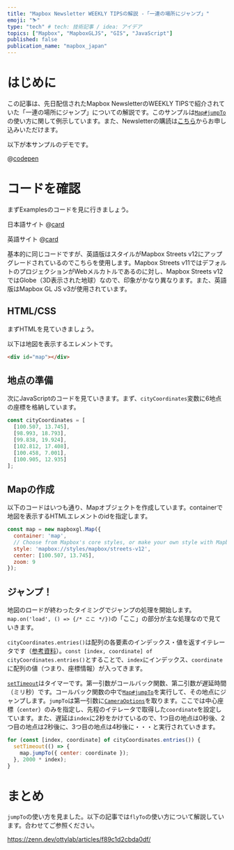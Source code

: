 ```yaml
---
title: "Mapbox Newsletter WEEKLY TIPSの解説 -「一連の場所にジャンプ」"
emoji: "⛷️"
type: "tech" # tech: 技術記事 / idea: アイデア
topics: ["Mapbox", "MapboxGLJS", "GIS", "JavaScript"]
published: false
publication_name: "mapbox_japan"
---
```


# はじめに

この記事は、先日配信されたMapbox NewsletterのWEEKLY TIPSで紹介されていた「一連の場所にジャンプ」についての解説です。このサンプルは[`Map#jumpTo`](https://docs.mapbox.com/mapbox-gl-js/api/map/#map#jumpto)の使い方に関して例示しています。また、Newsletterの購読は[こちら](https://www.mapbox.jp/blog?#:~:text=%E3%83%8B%E3%83%A5%E3%83%BC%E3%82%B9%E3%83%AC%E3%82%BF%E3%83%BC%E3%82%92%E8%B3%BC%E8%AA%AD)からお申し込みいただけます。

以下が本サンプルのデモです。

@[codepen](https://codepen.io/OttyLab/pen/GRemBxN)


# コードを確認

まずExamplesのコードを見に行きましょう。

日本語サイト
@[card](https://docs.mapbox.com/jp/mapbox-gl-js/example/jump-to/)

英語サイト
@[card](https://docs.mapbox.com/mapbox-gl-js/example/jump-to/)

基本的に同じコードですが、英語版はスタイルがMapbox Streets v12にアップグレードされているのでこちらを使用します。Mapbox Streets v11ではデフォルトのプロジェクションがWebメルカトルであるのに対し、Mapbox Streets v12ではGlobe（3D表示された地球）なので、印象がかなり異なります。また、英語版はMapbox GL JS v3が使用されています。

## HTML/CSS

まずHTMLを見ていきましょう。

以下は地図を表示するエレメントです。

```HTML
<div id="map"></div>
```

## 地点の準備
次にJavaScriptのコードを見ていきます。まず、`cityCoordinates`変数に6地点の座標を格納しています。

```JavaScript
const cityCoordinates = [
  [100.507, 13.745],
  [98.993, 18.793],
  [99.838, 19.924],
  [102.812, 17.408],
  [100.458, 7.001],
  [100.905, 12.935]
];
```

## Mapの作成

以下のコードはいつも通り、Mapオブジェクトを作成しています。containerで地図を表示するHTMLエレメントのidを指定します。

```JavaScript
const map = new mapboxgl.Map({
  container: 'map',
  // Choose from Mapbox's core styles, or make your own style with Mapbox Studio
  style: 'mapbox://styles/mapbox/streets-v12',
  center: [100.507, 13.745],
  zoom: 9
});
```

## ジャンプ！
地図のロードが終わったタイミングでジャンプの処理を開始します。`map.on('load', () => {/* ここ */})`の「ここ」の部分が主な処理なので見ていきます。

`cityCoordinates.entries()`は配列の各要素のインデックス・値を返すイテレータです（[参考資料](https://developer.mozilla.org/ja/docs/Web/JavaScript/Reference/Global_Objects/Array/entries)）。`const [index, coordinate] of cityCoordinates.entries()`とすることで、`index`にインデックス、`coordinate`に配列の値（つまり、座標情報）が入ってきます。

[`setTimeout`](https://developer.mozilla.org/ja/docs/Web/API/setTimeout)はタイマーです。第一引数がコールバック関数、第二引数が遅延時間（ミリ秒）です。コールバック関数の中で[`Map#jumpTo`](https://docs.mapbox.com/mapbox-gl-js/api/map/#map#jumpto)を実行して、その地点にジャンプします。`jumpTo`は第一引数に[`CameraOptions`](https://docs.mapbox.com/mapbox-gl-js/api/properties/#cameraoptions)を取ります。ここでは中心座標（`center`）のみを指定し、先程のイテレータで取得した`coordinate`を設定しています。また、遅延は`index`に2秒をかけているので、1つ目の地点は0秒後、2つ目の地点は2秒後に、3つ目の地点は4秒後に・・・と実行されていきます。

```JavaScript
for (const [index, coordinate] of cityCoordinates.entries()) {
  setTimeout(() => {
    map.jumpTo({ center: coordinate });
  }, 2000 * index);
}
```

# まとめ
`jumpTo`の使い方を見ました。以下の記事では`flyTo`の使い方について解説しています。合わせてご参照ください。

https://zenn.dev/ottylab/articles/f89c1d2cbda0df/
